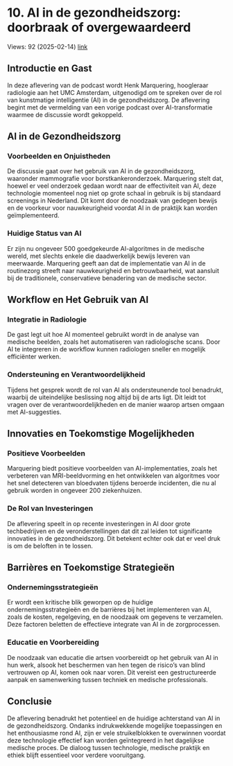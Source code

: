 # 10. AI in de gezondheidszorg: doorbraak of overgewaardeerd
Views: 92 (2025-02-14) [link](https://www.youtube.com/watch?v=rKyCngdJGPc)


 ## Introductie en Gast
In deze aflevering van de podcast wordt Henk Marquering, hoogleraar radiologie aan het UMC Amsterdam, uitgenodigd om te spreken over de rol van kunstmatige intelligentie (AI) in de gezondheidszorg. De aflevering begint met de vermelding van een vorige podcast over AI-transformatie waarmee de discussie wordt gekoppeld.

## AI in de Gezondheidszorg
### Voorbeelden en Onjuistheden
De discussie gaat over het gebruik van AI in de gezondheidszorg, waaronder mammografie voor borstkankeronderzoek. Marquering stelt dat, hoewel er veel onderzoek gedaan wordt naar de effectiviteit van AI, deze technologie momenteel nog niet op grote schaal in gebruik is bij standaard screenings in Nederland. Dit komt door de noodzaak van gedegen bewijs en de voorkeur voor nauwkeurigheid voordat AI in de praktijk kan worden geïmplementeerd.

### Huidige Status van AI
Er zijn nu ongeveer 500 goedgekeurde AI-algoritmes in de medische wereld, met slechts enkele die daadwerkelijk bewijs leveren van meerwaarde. Marquering geeft aan dat de implementatie van AI in de routinezorg streeft naar nauwkeurigheid en betrouwbaarheid, wat aansluit bij de traditionele, conservatieve benadering van de medische sector.

## Workflow en Het Gebruik van AI
### Integratie in Radiologie
De gast legt uit hoe AI momenteel gebruikt wordt in de analyse van medische beelden, zoals het automatiseren van radiologische scans. Door AI te integreren in de workflow kunnen radiologen sneller en mogelijk efficiënter werken.

### Ondersteuning en Verantwoordelijkheid
Tijdens het gesprek wordt de rol van AI als ondersteunende tool benadrukt, waarbij de uiteindelijke beslissing nog altijd bij de arts ligt. Dit leidt tot vragen over de verantwoordelijkheden en de manier waarop artsen omgaan met AI-suggesties.

## Innovaties en Toekomstige Mogelijkheden
### Positieve Voorbeelden
Marquering biedt positieve voorbeelden van AI-implementaties, zoals het verbeteren van MRI-beeldvorming en het ontwikkelen van algoritmes voor het snel detecteren van bloedvaten tijdens beroerde incidenten, die nu al gebruik worden in ongeveer 200 ziekenhuizen.

### De Rol van Investeringen
De aflevering speelt in op recente investeringen in AI door grote techbedrijven en de veronderstellingen dat dit zal leiden tot significante innovaties in de gezondheidszorg. Dit betekent echter ook dat er veel druk is om de beloften in te lossen.

## Barrières en Toekomstige Strategieën
### Ondernemingsstrategieën
Er wordt een kritische blik geworpen op de huidige ondernemingsstrategieën en de barrières bij het implementeren van AI, zoals de kosten, regelgeving, en de noodzaak om gegevens te verzamelen. Deze factoren beletten de effectieve integrate van AI in de zorgprocessen.

### Educatie en Voorbereiding
De noodzaak van educatie die artsen voorbereidt op het gebruik van AI in hun werk, alsook het beschermen van hen tegen de risico’s van blind vertrouwen op AI, komen ook naar voren. Dit vereist een gestructureerde aanpak en samenwerking tussen techniek en medische professionals.

## Conclusie
De aflevering benadrukt het potentieel en de huidige achterstand van AI in de gezondheidszorg. Ondanks indrukwekkende mogelijke toepassingen en het enthousiasme rond AI, zijn er vele struikelblokken te overwinnen voordat deze technologie effectief kan worden geïntegreerd in het dagelijkse medische proces. De dialoog tussen technologie, medische praktijk en ethiek blijft essentieel voor verdere vooruitgang.